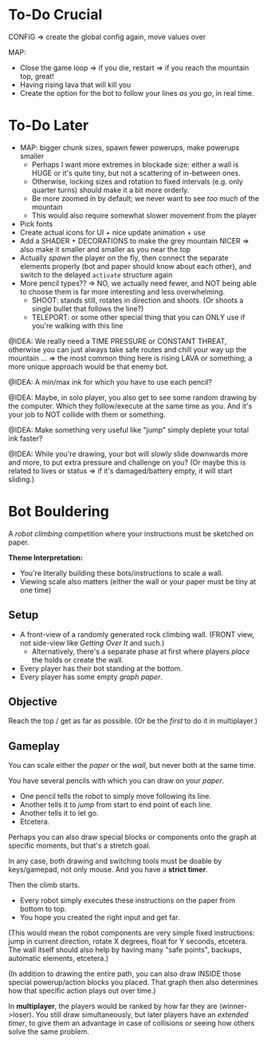 # To-Do Crucial

CONFIG => create the global config again, move values over

MAP:
* Close the game loop => if you die, restart => if you reach the mountain top, great!
* Having rising lava that will kill you
* Create the option for the bot to follow your lines _as you go_, in real time.


# To-Do Later

* MAP: bigger chunk sizes, spawn fewer powerups, make powerups smaller
  * Perhaps I want more extremes in blockade size: either a wall is HUGE or it's quite tiny, but not a scattering of in-between ones.
  * Otherwise, locking sizes and rotation to fixed intervals (e.g. only quarter turns) should make it a bit more orderly.
  * Be more zoomed in by default; we never want to see _too much_ of the mountain
  * This would also require somewhat slower movement from the player
* Pick fonts
* Create actual icons for UI + nice update animation + use
* Add a SHADER + DECORATIONS to make the grey mountain NICER => also make it smaller and smaller as you near the top
* Actually _spawn_ the player on the fly, then connect the separate elements properly (bot and paper should know about each other), and switch to the delayed `activate` structure again
* More pencil types?? => NO, we actually need fewer, and NOT being able to choose them is far more interesting and less overwhelming.
  * SHOOT: stands still, rotates in direction and shoots. (Or shoots a single bullet that follows the line?)
  * TELEPORT: or some other special thing that you can ONLY use if you're walking with this line

@IDEA: We really need a TIME PRESSURE or CONSTANT THREAT, otherwise you can just always take safe routes and chill your way up the mountain ... => the most common thing here is rising LAVA or something; a more unique approach would be that enemy bot.

@IDEA: A min/max ink for which you have to use each pencil?

@IDEA: Maybe, in solo player, you also get to see some random drawing by the computer. Which they follow/execute at the same time as you. And it's your job to NOT collide with them or something.

@IDEA: Make something very useful like "jump" simply deplete your total ink faster?

@IDEA: While you're drawing, your bot will _slowly_ slide downwards more and more, to put extra pressure and challenge on you? (Or maybe this is related to lives or status => if it's damaged/battery empty, it will start sliding.)

# Bot Bouldering

A _robot climbing_ competition where your instructions must be sketched on paper.

**Theme Interpretation:**
* You're literally building these bots/instructions to scale a wall.
* Viewing scale also matters (either the wall or your paper must be tiny at one time)

## Setup

* A front-view of a randomly generated rock climbing wall. (FRONT view, not side-view like _Getting Over It_ and such.)
  * Alternatively, there's a separate phase at first where players _place_ the holds or create the wall.
* Every player has their bot standing at the bottom.
* Every player has some empty _graph paper_.

## Objective

Reach the top / get as far as possible. (Or be the _first_ to do it in multiplayer.)

## Gameplay

You can scale either the _paper_ or the _wall_, but never both at the same time.

You have several pencils with which you can draw on your _paper_.

* One pencil tells the robot to simply move following its line.
* Another tells it to _jump_ from start to end point of each line.
* Another tells it to let go.
* Etcetera.

Perhaps you can also draw special blocks or components onto the graph at specific moments, but that's a stretch goal. 

In any case, both drawing and switching tools must be doable by keys/gamepad, not only mouse. And you have a **strict timer**.

Then the climb starts.

* Every robot simply executes these instructions on the paper from bottom to top.
* You hope you created the right input and get far.

(This would mean the robot components are very simple fixed instructions: jump in current direction, rotate X degrees, float for Y seconds, etcetera. The wall itself should also help by having many "safe points", backups, automatic elements, etcetera.)

(In addition to drawing the entire path, you can also draw INSIDE those special powerup/action blocks you placed. That graph then also determines how that specific action plays out over time.)

In **multiplayer**, the players would be ranked by how far they are (winner->loser). You still draw simultaneously, but later players have an _extended timer_, to give them an advantage in case of collisions or seeing how others solve the same problem.